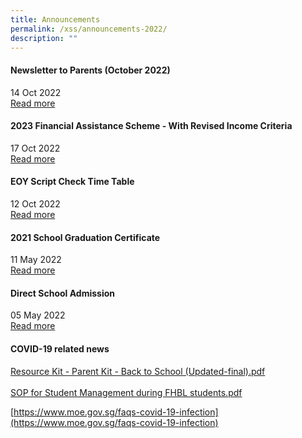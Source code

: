```yaml
---
title: Announcements
permalink: /xss/announcements-2022/
description: ""
---
```

#### Newsletter to Parents (October 2022)

14 Oct 2022 <br>
[Read more](/files/2022%20XMS%20Oct%20Newsletter.pdf)

#### 2023 Financial Assistance Scheme - With Revised Income Criteria

17 Oct 2022 <br>
[Read more](/xss/announcements/2023-financial-assistance-scheme-with-revised-income-criteria)

#### EOY Script Check Time Table

12 Oct 2022 <br>
[Read more](/files/EOY%20Script%20Check%20TT%20Class.pdf)

#### 2021 School Graduation Certificate

11 May 2022 <br>
[Read more](/xss/announcements/2021-school-graduation-certificate)


#### Direct School Admission

05 May 2022 <br>
[Read more](https://xinminsec-moe-edu-sg-admin.cwp.sg/resources/students/admissions/direct-school-admission#_ptoo_99224)

#### COVID-19 related news

[Resource Kit - Parent Kit - Back to School (Updated-final).pdf  
](https://xinminsec-moe-edu-sg-admin.cwp.sg/qql/slot/u505/2021/News/Announcements/COVID-19%20related%20news/Resource%20Kit%20-%20Parent%20Kit%20-%20Back%20to%20School%20(Updated-final).pdf)  
[SOP for Student Management during FHBL students.pdf](https://xinminsec-moe-edu-sg-admin.cwp.sg/qql/slot/u505/2021/News/Announcements/COVID-19%20related%20news/SOP%20for%20Student%20Management%20during%20FHBL%20students.pdf)

[https://www.moe.gov.sg/faqs-covid-19-infection](https://www.moe.gov.sg/faqs-covid-19-infection)